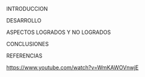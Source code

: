 INTRODUCCION



DESARROLLO



ASPECTOS LOGRADOS Y NO LOGRADOS



CONCLUSIONES



REFERENCIAS

https://www.youtube.com/watch?v=WmKAWOVnwjE